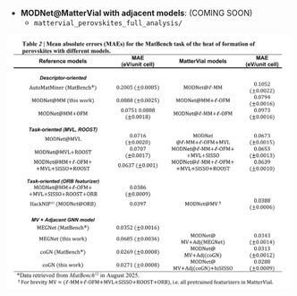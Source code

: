 - **MODNet@MatterVial with adjacent models**:
  (COMING SOON)
  - `mattervial_perovskites_full_analysis/`
<p align='center'>
<img src="../.github/Table2MatterVial.png" alt="benchmark results">
</p>